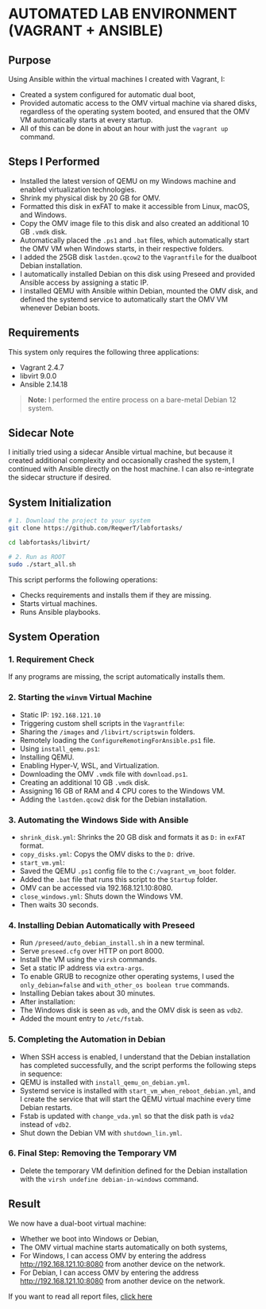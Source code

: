 # AUTOMATED LAB ENVIRONMENT (VAGRANT + ANSIBLE)

## Purpose

Using Ansible within the virtual machines I created with Vagrant, I:

- Created a system configured for automatic dual boot,
- Provided automatic access to the OMV virtual machine via shared disks, regardless of the operating system booted, and ensured that the OMV VM automatically starts at every startup.
- All of this can be done in about an hour with just the `vagrant up` command.

## Steps I Performed

- Installed the latest version of QEMU on my Windows machine and enabled virtualization technologies.
- Shrink my physical disk by 20 GB for OMV.
- Formatted this disk in exFAT to make it accessible from Linux, macOS, and Windows.
- Copy the OMV image file to this disk and also created an additional 10 GB `.vmdk` disk.
- Automatically placed the `.ps1` and `.bat` files, which automatically start the OMV VM when Windows starts, in their respective folders.
- I added the 25GB disk `lastden.qcow2` to the `Vagrantfile` for the dualboot Debian installation.
- I automatically installed Debian on this disk using Preseed and provided Ansible access by assigning a static IP.
- I installed QEMU with Ansible within Debian, mounted the OMV disk, and defined the systemd service to automatically start the OMV VM whenever Debian boots.

## Requirements

This system only requires the following three applications:

- Vagrant 2.4.7
- libvirt 9.0.0
- Ansible 2.14.18

> **Note:** I performed the entire process on a bare-metal Debian 12 system.

## Sidecar Note

I initially tried using a sidecar Ansible virtual machine, but because it created additional complexity and occasionally crashed the system, I continued with Ansible directly on the host machine. I can also re-integrate the sidecar structure if desired.

## System Initialization

```bash
# 1. Download the project to your system
git clone https://github.com/ReqwerT/labfortasks/

cd labfortasks/libvirt/

# 2. Run as ROOT
sudo ./start_all.sh
```

This script performs the following operations:

- Checks requirements and installs them if they are missing.
- Starts virtual machines.
- Runs Ansible playbooks.

## System Operation

### 1. Requirement Check

If any programs are missing, the script automatically installs them.

### 2. Starting the `winvm` Virtual Machine

- Static IP: `192.168.121.10`
- Triggering custom shell scripts in the `Vagrantfile`:
- Sharing the `/images` and `/libvirt/scriptswin` folders.
- Remotely loading the `ConfigureRemotingForAnsible.ps1` file.
- Using `install_qemu.ps1`:
- Installing QEMU.
- Enabling Hyper-V, WSL, and Virtualization.
- Downloading the OMV `.vmdk` file with `download.ps1`.
- Creating an additional 10 GB `.vmdk` disk.
- Assigning 16 GB of RAM and 4 CPU cores to the Windows VM.
- Adding the `lastden.qcow2` disk for the Debian installation.

### 3. Automating the Windows Side with Ansible

- `shrink_disk.yml`: Shrinks the 20 GB disk and formats it as `D:` in `exFAT` format.
- `copy_disks.yml`: Copys the OMV disks to the `D:` drive.
- `start_vm.yml`:
- Saved the QEMU `.ps1` config file to the `C:/vagrant_vm_boot` folder.
- Added the `.bat` file that runs this script to the `Startup` folder.
- OMV can be accessed via 192.168.121.10:8080.
- `close_windows.yml`: Shuts down the Windows VM.
- Then waits 30 seconds.

### 4. Installing Debian Automatically with Preseed

- Run `/preseed/auto_debian_install.sh` in a new terminal.
- Serve `preseed.cfg` over HTTP on port 8000.
- Install the VM using the `virsh` commands.
- Set a static IP address via `extra-args`.
- To enable GRUB to recognize other operating systems, I used the `only_debian=false` and `with_other_os boolean true` commands.
- Installing Debian takes about 30 minutes.
- After installation:
- The Windows disk is seen as `vdb`, and the OMV disk is seen as `vdb2`.
- Added the mount entry to `/etc/fstab`.

### 5. Completing the Automation in Debian

- When SSH access is enabled, I understand that the Debian installation has completed successfully, and the script performs the following steps in sequence:
- QEMU is installed with `install_qemu_on_debian.yml`.
- Systemd service is installed with `start_vm_when_reboot_debian.yml`, and I create the service that will start the QEMU virtual machine every time Debian restarts.
- Fstab is updated with `change_vda.yml` so that the disk path is `vda2` instead of `vdb2`.
- Shut down the Debian VM with `shutdown_lin.yml`.

### 6. Final Step: Removing the Temporary VM

- Delete the temporary VM definition defined for the Debian installation with the `virsh undefine debian-in-windows` command.

## Result

We now have a dual-boot virtual machine:

- Whether we boot into Windows or Debian,
- The OMV virtual machine starts automatically on both systems,
- For Windows, I can access OMV by entering the address http://192.168.121.10:8080 from another device on the network.
- For Debian, I can access OMV by entering the address http://192.168.121.10:8080 from another device on the network.

If you want to read all report files, [click here](https://github.com/ReqwerT/labfortasks/blob/main/report.md)
